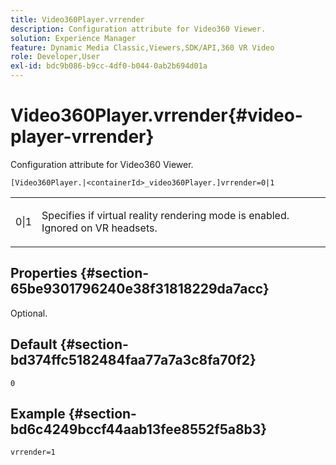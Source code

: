 ```yaml
---
title: Video360Player.vrrender
description: Configuration attribute for Video360 Viewer.
solution: Experience Manager
feature: Dynamic Media Classic,Viewers,SDK/API,360 VR Video
role: Developer,User
exl-id: bdc9b086-b9cc-4df0-b044-0ab2b694d01a
---
```

# Video360Player.vrrender{#video-player-vrrender}

Configuration attribute for Video360 Viewer.

`[Video360Player.|<containerId>_video360Player.]vrrender=0|1`

<table id="table_2A4F898BBF88417DB0834B7F78637F5D"> 
 <tbody> 
  <tr> 
   <td colname="col1"> <p> <span class="codeph"> 0|1</span> </p> </td> 
   <td colname="col2"> <p>Specifies if virtual reality rendering mode is enabled. Ignored on VR headsets. </p> </td> 
  </tr> 
 </tbody> 
</table>

## Properties {#section-65be9301796240e38f31818229da7acc}

Optional.

## Default {#section-bd374ffc5182484faa77a7a3c8fa70f2}

`0`

## Example {#section-bd6c4249bccf44aab13fee8552f5a8b3}

`vrrender=1`
